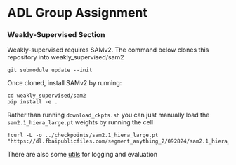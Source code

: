 # ADL Group Assignment


### Weakly-Supervised Section
Weakly-supervised requires SAMv2. The command below clones this repository into weakly_supervised/sam2

```
git submodule update --init
```

Once cloned, install SAMv2 by running:

```
cd weakly_supervised/sam2
pip install -e .
```

Rather than running ```download_ckpts.sh``` you can just manually load the ```sam2.1_hiera_large.pt``` weights by running the cell

```
!curl -L -o ../checkpoints/sam2.1_hiera_large.pt "https://dl.fbaipublicfiles.com/segment_anything_2/092824/sam2.1_hiera_large.pt"
```


There are also some [utils](utils) for logging and evaluation

